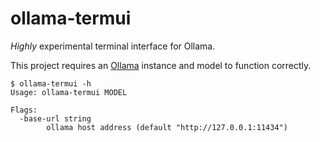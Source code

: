 # ollama-termui

_Highly_ experimental terminal interface for Ollama.

This project requires an [Ollama](https://github.com/ollama/ollama) instance and model to function correctly.

```
$ ollama-termui -h
Usage: ollama-termui MODEL

Flags:
  -base-url string
        ollama host address (default "http://127.0.0.1:11434")
```
